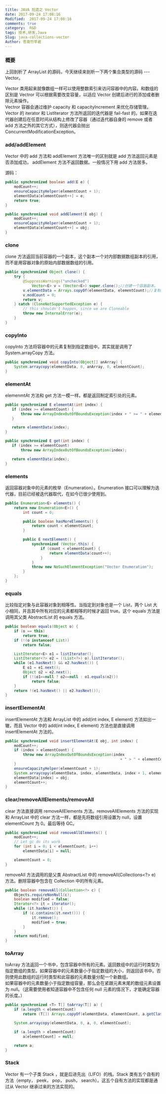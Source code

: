 ```yaml
---
title: JAVA 拾遗之 Vector
date: 2017-09-24 17:08:16
Modified:  2017-09-24 17:08:16
comments: true
category:  R&D
tags: 技术,研发,Java
Slug: java-collections-vector
Author: 苍南竹竿君
---
```


### 概要
上回剖析了 ArrayList 的源码，今天继续来剖析一下两个集合类型的源码 --- Vector。  

Vector 类用起来就像数组一样可以使用整数索引来访问容器中的内容。和数组的区别是 Vectror 可以根据需要改变容量，以适应 Vector 创建后进行的添加或者删除元素操作。  
Vectror 容器会通过维护 capacity 和 capacityIncrement 来优化存储管理。  
Vector 的 iterator 和 ListIterator 方法所返回的迭代器是 fail-fast 的。如果在迭代器创建后在任意时间从结构上修改了容器（通过迭代器自身的 remove 或者 add 方法之外的其它方式），则迭代器会抛出 ConcurrentModificationException。<!--more-->  

### add/addElement
Vector 中的 add 方法和 addElement 方法唯一的区别就是 add 方法返回元素是否添加成功， addElement 方法不返回数据。一般情况下用 add 方法居多。  

源码：
```java
public synchronized boolean add(E e) {
    modCount++;
    ensureCapacityHelper(elementCount + 1);
    elementData[elementCount++] = e;
    return true;
}

public synchronized void addElement(E obj) {
    modCount++;
    ensureCapacityHelper(elementCount + 1);
    elementData[elementCount++] = obj;
}
```

### clone
clone 方法返回当前容器的一个副本，这个副本一个对内部数据数组副本的引用，而不是用容器对象的原始内部数据数组的引用。  

```java
public synchronized Object clone() {
    try {
        @SuppressWarnings("unchecked")
            Vector<E> v = (Vector<E>) super.clone();//创建一个容器副本。
        v.elementData = Arrays.copyOf(elementData, elementCount);//复制原始数据数组，并将副本容器的 elementData 变量指向复制后的数组。
        v.modCount = 0;
        return v;
    } catch (CloneNotSupportedException e) {
        // this shouldn't happen, since we are Cloneable
        throw new InternalError(e);
    }
}
```

### copyInto
copyInto 方法将容器中的元素复制到指定数组中。其实就是调用了 System.arrayCopy 方法。  

```java
public synchronized void copyInto(Object[] anArray) {
    System.arraycopy(elementData, 0, anArray, 0, elementCount);
}
```  

### elementAt
 elemenmtAt 方法和 get 方法一模一样。都是返回制定索引处的元素。  

 ```java
public synchronized E elementAt(int index) {
    if (index >= elementCount) {
        throw new ArrayIndexOutOfBoundsException(index + " >= " + elementCount);
    }

    return elementData(index);
}

public synchronized E get(int index) {
    if (index >= elementCount)
        throw new ArrayIndexOutOfBoundsException(index);

    return elementData(index);
}
 ```

### elements
返回容器对象中的元素的枚举（Enumeration）。Enumeration 接口可以理解为迭代器，目前已经被迭代器取代，在如今已很少使用到。  

```java
public Enumeration<E> elements() {
    return new Enumeration<E>() {
        int count = 0;

        public boolean hasMoreElements() {
            return count < elementCount;
        }

        public E nextElement() {
            synchronized (Vector.this) {
                if (count < elementCount) {
                    return elementData(count++);
                }
            }
            throw new NoSuchElementException("Vector Enumeration");
        }
    };
}
```

### equals
比较指定对象与此容器对象到相等性。当指定到对象也是一个 List，两个 List 大小相同，并且其中所有对应的元素都相等的时候才返回 true。这个 equals 方法是调用其父类 AbstractList 的 equals 方法。  

```java
public boolean equals(Object o) {
    if (o == this)
        return true;
    if (!(o instanceof List))
        return false;

    ListIterator<E> e1 = listIterator();
    ListIterator<?> e2 = ((List<?>) o).listIterator();
    while (e1.hasNext() && e2.hasNext()) {
        E o1 = e1.next();
        Object o2 = e2.next();
        if (!(o1==null ? o2==null : o1.equals(o2)))
            return false;
    }
    return !(e1.hasNext() || e2.hasNext());
}
```

### insertElementAt
insertElementAt 方法和 ArrayList 中的 add(int index, E element) 方法如出一辙，而且 Vector 中的 add(int index, E element) 方法也是直接调用 insertElementAt 方法的。  
```java
public synchronized void insertElementAt(E obj, int index) {
    modCount++;
    if (index > elementCount) {
        throw new ArrayIndexOutOfBoundsException(index
                                                    + " > " + elementCount);
    }
    ensureCapacityHelper(elementCount + 1);
    System.arraycopy(elementData, index, elementData, index + 1, elementCount - index);
    elementData[index] = obj;
    elementCount++;
}
```

### clear/removeAllElements/removeAll
clear 方法直接调用 removeAllElements 方法。removeAllElements 方法的实现和 ArrayList 中的 clear 方法一样，都是先将数组引用设置为 null，设置 elementCount 为 0。最后等待 GC。  

```java
public synchronized void removeAllElements() {
    modCount++;
    // Let gc do its work
    for (int i = 0; i < elementCount; i++)
        elementData[i] = null;

    elementCount = 0;
}
```

removeAll 方法调用的是父类 AbstractList 中的 removeAll(Collections<?> e) 方法。删除容器中包含在 Collection 中的所有元素。  

```java
public boolean removeAll(Collection<?> c) {
    Objects.requireNonNull(c);
    boolean modified = false;
    Iterator<?> it = iterator();
    while (it.hasNext()) {
        if (c.contains(it.next())) {
            it.remove();
            modified = true;
        }
    }
    return modified;
}
```

### toArray
toArray 方法返回一个书中，包含容器中所有的元素。返回数组中的运行时类型为指定数组的类型。如果容器中的元素数量小于指定数组的大小，则返回该书中。否则使用此数组的运行时类型和此容器的元素数量分配一个新数组。  
如果容器中的元素数量小于指定数组容量，那么会在紧跟元素末尾的数组元素设置为 null。（这需要使用者知道容器中不包含任何 null 元素的情况下，才能确定容器的长度。）  
```java
public synchronized <T> T[] toArray(T[] a) {
    if (a.length < elementCount)
        return (T[]) Arrays.copyOf(elementData, elementCount, a.getClass());

    System.arraycopy(elementData, 0, a, 0, elementCount);

    if (a.length > elementCount)
        a[elementCount] = null;

    return a;
}
```

### Stack
Vector 有一个子类 Stack ，就是后进先出（LIFO）的栈。Stack 类有五个自有的方法（empty， peek， pop， push， search）。这五个自有方法的实现都是通过从 Vector 继承过来的方法实现的。  